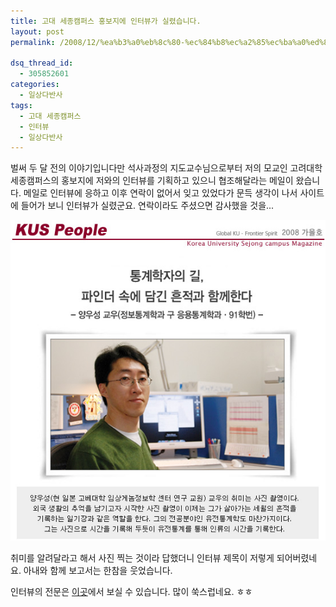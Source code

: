 ```yaml
---
title: 고대 세종캠퍼스 홍보지에 인터뷰가 실렸습니다.
layout: post
permalink: /2008/12/%ea%b3%a0%eb%8c%80-%ec%84%b8%ec%a2%85%ec%ba%a0%ed%8d%bc%ec%8a%a4-%ed%99%8d%eb%b3%b4%ec%a7%80%ec%97%90-%ec%9d%b8%ed%84%b0%eb%b7%b0%ea%b0%80-%ec%8b%a4%eb%a0%b8%ec%8a%b5%eb%8b%88%eb%8b%a4/

dsq_thread_id:
  - 305852601
categories:
  - 일상다반사
tags:
  - 고대 세종캠퍼스
  - 인터뷰
  - 일상다반사
---
```


벌써 두 달 전의 이야기입니다만 석사과정의 지도교수님으로부터 저의 모교인 고려대학 세종캠퍼스의 홍보지에 저와의 인터뷰를 기획하고 있으니 협조해달라는 메일이 왔습니다. 메일로 인터뷰에 응하고 이후 연락이 없어서 잊고 있었다가 문득 생각이 나서 사이트에 들어가 보니 인터뷰가 실렸군요. 연락이라도 주셨으면 감사했을 것을...

![](/images/2008-12-16-fig1.jpg)

취미를 알려달라고 해서 사진 찍는 것이라 답했더니 인터뷰 제목이 저렇게 되어버렸네요. 아내와 함께 보고서는 한참을 웃었습니다.

인터뷰의 전문은 [이곳][2]에서 보실 수 있습니다. 많이 쑥스럽네요. ㅎㅎ

 [2]: http://sejong.korea.ac.kr/handler/pr/PrKoreaNews-Info?pageNo=31&#038;boardId=0005&#038;boardSeq=000000006726&#038;boardGbn=&#038;condition=title&#038;keyword=